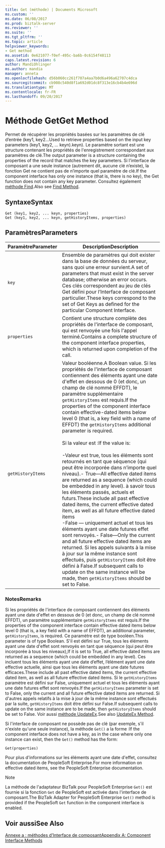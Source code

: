 ```yaml
---
title: Get (méthode) | Documents Microsoft
ms.custom: ''
ms.date: 06/08/2017
ms.prod: biztalk-server
ms.reviewer: ''
ms.suite: ''
ms.tgt_pltfrm: ''
ms.topic: article
helpviewer_keywords:
- Get method
ms.assetid: 0e621077-f0ef-495c-ba6b-0c6154f48113
caps.latest.revision: 6
author: MandiOhlinger
ms.author: mandia
manager: anneta
ms.openlocfilehash: d56b060cc261f707a4aa7b0d6a496a62707c4dca
ms.sourcegitcommit: cb908c540d8f1a692d01dc8f313e16cb4b4e696d
ms.translationtype: MT
ms.contentlocale: fr-FR
ms.lasthandoff: 09/20/2017
---
```

# <a name="get-method"></a><span data-ttu-id="f8bcb-102">Méthode Get</span><span class="sxs-lookup"><span data-stu-id="f8bcb-102">Get Method</span></span>
<span data-ttu-id="f8bcb-103">Permet de récupérer les propriétés basées sur les paramètres de clé d’entrée (key1, key2...</span><span class="sxs-lookup"><span data-stu-id="f8bcb-103">Used to retrieve properties based on the input key parameters (key1, key2, …</span></span> <span data-ttu-id="f8bcb-104">keyn).</span><span class="sxs-lookup"><span data-stu-id="f8bcb-104">keyn).</span></span> <span data-ttu-id="f8bcb-105">Le paramètre sortant est une structure contenant les propriétés de l'enregistrement correspondant aux paramètres de clé.</span><span class="sxs-lookup"><span data-stu-id="f8bcb-105">The output parameter is a structure containing the properties of the record that matches the key parameters.</span></span> <span data-ttu-id="f8bcb-106">Si l’interface de composant a une seule instance (autrement dit, aucune clé n’existe), la fonction Get ne contient pas de n’importe quel paramètre de clé.</span><span class="sxs-lookup"><span data-stu-id="f8bcb-106">If the component interface has only one instance (that is, there is no key), the Get function does not contain any key parameter.</span></span> <span data-ttu-id="f8bcb-107">Consultez également [méthode Find](../core/find-method.md).</span><span class="sxs-lookup"><span data-stu-id="f8bcb-107">Also see [Find Method](../core/find-method.md).</span></span>  
  
## <a name="syntax"></a><span data-ttu-id="f8bcb-108">Syntaxe</span><span class="sxs-lookup"><span data-stu-id="f8bcb-108">Syntax</span></span>  
  
```  
Get (key1, key2, ... keyn, properties)  
Get (key1, key2, ... keyn, getHistoryItems, properties)  
```  
  
## <a name="parameters"></a><span data-ttu-id="f8bcb-109">Paramètres</span><span class="sxs-lookup"><span data-stu-id="f8bcb-109">Parameters</span></span>  
  
|<span data-ttu-id="f8bcb-110">Paramètre</span><span class="sxs-lookup"><span data-stu-id="f8bcb-110">Parameter</span></span>|<span data-ttu-id="f8bcb-111"> Description</span><span class="sxs-lookup"><span data-stu-id="f8bcb-111">Description</span></span>|  
|---------------|-----------------|  
|`key`|<span data-ttu-id="f8bcb-112">Ensemble de paramètres qui doit exister dans la base de données du serveur, sans quoi une erreur survient.</span><span class="sxs-lookup"><span data-stu-id="f8bcb-112">A set of parameters that must exist in the server database; otherwise an error occurs.</span></span> <span data-ttu-id="f8bcb-113">Ces clés correspondent au jeu de clés Get défini pour l’Interface de composant particulier.</span><span class="sxs-lookup"><span data-stu-id="f8bcb-113">These keys correspond to the set of Get Keys as defined for the particular Component Interface.</span></span>|  
|`properties`|<span data-ttu-id="f8bcb-114">Contient une structure complète des propriétés de l'interface de composant, qui est renvoyée une fois l'appel terminé.</span><span class="sxs-lookup"><span data-stu-id="f8bcb-114">Contains a complete structure of the component interface properties, which is returned upon completion of the call.</span></span>|  
|`getHistoryItems`|<span data-ttu-id="f8bcb-115">Valeur booléenne.</span><span class="sxs-lookup"><span data-stu-id="f8bcb-115">A Boolean value.</span></span> <span data-ttu-id="f8bcb-116">Si les propriétés de l'interface de composant contiennent des éléments ayant une date d'effet en dessous de 0 (et donc, un champ de clé nommé EFFDT), le paramètre supplémentaire `getHistoryItems` est requis.</span><span class="sxs-lookup"><span data-stu-id="f8bcb-116">If the properties of the component interface contain effective-dated items below level 0 (that is, a key field with a name of EFFDT) the `getHistoryItems` additional parameter is required.</span></span><br /><br /> <span data-ttu-id="f8bcb-117">Si la valeur est :</span><span class="sxs-lookup"><span data-stu-id="f8bcb-117">If the value is:</span></span><br /><br /> <span data-ttu-id="f8bcb-118">-Valeur est true, tous les éléments sont retournés en tant que séquence (qui peut être incorporée dans n’importe quel niveau).</span><span class="sxs-lookup"><span data-stu-id="f8bcb-118">-   True—All effective dated items are returned as a sequence (which could be embedded in any level).</span></span> <span data-ttu-id="f8bcb-119">à savoir tous les éléments passés, actuels et futurs.</span><span class="sxs-lookup"><span data-stu-id="f8bcb-119">These include all past effective dated items, the current effective dated item, as well as all future effective dated items</span></span><br /><span data-ttu-id="f8bcb-120">-False — uniquement actuel et tous les éléments ayant une date futures effet sont renvoyés.</span><span class="sxs-lookup"><span data-stu-id="f8bcb-120">-   False—Only the current and all future effective dated items are returned.</span></span> <span data-ttu-id="f8bcb-121">Si les appels suivants à la mise à jour sur la même instance sont effectués, puis `getHistoryItems` doit être défini à False.</span><span class="sxs-lookup"><span data-stu-id="f8bcb-121">If subsequent calls to update on the same instance will be made, then `getHistoryItems` should be set to False.</span></span>|  
  
### <a name="remarks"></a><span data-ttu-id="f8bcb-122">Notes</span><span class="sxs-lookup"><span data-stu-id="f8bcb-122">Remarks</span></span>  
 <span data-ttu-id="f8bcb-123">Si les propriétés de l'interface de composant contiennent des éléments ayant une date d'effet en dessous de 0 (et donc, un champ de clé nommé EFFDT), un paramètre supplémentaire `getHistoryItems` est requis.</span><span class="sxs-lookup"><span data-stu-id="f8bcb-123">If the properties of the component interface contain effective dated items below level 0 (that is, a key field with a name of EFFDT), an additional parameter, `getHistoryItems`, is required.</span></span> <span data-ttu-id="f8bcb-124">Ce paramètre est de type booléen.</span><span class="sxs-lookup"><span data-stu-id="f8bcb-124">This parameter is of type Boolean.</span></span> <span data-ttu-id="f8bcb-125">S'il est défini sur True, tous les éléments ayant une date d'effet sont renvoyés en tant que séquence (qui peut être incorporée à tous les niveaux),</span><span class="sxs-lookup"><span data-stu-id="f8bcb-125">If it is set to True, all effective dated items are returned as a sequence (which could be embedded in any level).</span></span> <span data-ttu-id="f8bcb-126">Ces incluent tous les éléments ayant une date d’effet, l’élément ayant une date effective actuelle, ainsi que tous les éléments ayant une date futures efficaces.</span><span class="sxs-lookup"><span data-stu-id="f8bcb-126">These include all past effective dated items, the current effective dated item, as well as all future effective dated items.</span></span> <span data-ttu-id="f8bcb-127">Si le `getHistoryItems` paramètre est défini sur False, uniquement actuel et tous les éléments ayant une date futures effet sont renvoyés.</span><span class="sxs-lookup"><span data-stu-id="f8bcb-127">If the `getHistoryItems` parameter is set to False, only the current and all future effective dated items are returned.</span></span> <span data-ttu-id="f8bcb-128">Si d'autres appels relatifs à la mise à jour de la même instance sont effectués par la suite, `getHistoryItems` doit être défini sur False.</span><span class="sxs-lookup"><span data-stu-id="f8bcb-128">If subsequent calls to update on the same instance are to be made, then `getHistoryItems` should be set to False.</span></span> <span data-ttu-id="f8bcb-129">Voir aussi [méthode UpdateEx](../core/updateex-method.md).</span><span class="sxs-lookup"><span data-stu-id="f8bcb-129">See also [UpdateEx Method](../core/updateex-method.md).</span></span>  
  
 <span data-ttu-id="f8bcb-130">Si l'interface de composant ne possède pas de clé (par exemple, s'il n'existe qu'une seule instance), la méthode `Get()` a la forme :</span><span class="sxs-lookup"><span data-stu-id="f8bcb-130">If the component interface does not have a key, as in the case where only one instance can exist, then the `Get()` method has the form:</span></span>  
  
```  
Get(properties)  
```  
  
 <span data-ttu-id="f8bcb-131">Pour plus d'informations sur les éléments ayant une date d'effet, consultez la documentation de PeopleSoft Enterprise.</span><span class="sxs-lookup"><span data-stu-id="f8bcb-131">For more information on effective dated items, see the PeopleSoft Enterprise documentation.</span></span>  
  
> [!NOTE]
>  <span data-ttu-id="f8bcb-132">La méthode de l'adaptateur BizTalk pour PeopleSoft Enterprise `Get()` est fournie si la fonction `Get` de PeopleSoft est activée dans l'interface de composant.</span><span class="sxs-lookup"><span data-stu-id="f8bcb-132">The BizTalk Adapter for PeopleSoft Enterprise `Get()` method is provided if the PeopleSoft `Get` function in the component interface is enabled.</span></span>  
  
## <a name="see-also"></a><span data-ttu-id="f8bcb-133">Voir aussi</span><span class="sxs-lookup"><span data-stu-id="f8bcb-133">See Also</span></span>  
 [<span data-ttu-id="f8bcb-134">Annexe a : méthodes d’Interface de composant</span><span class="sxs-lookup"><span data-stu-id="f8bcb-134">Appendix A: Component Interface Methods</span></span>](../core/appendix-a-component-interface-methods.md)